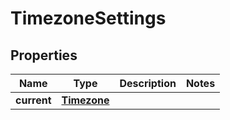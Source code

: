 
# TimezoneSettings

## Properties
| Name | Type | Description | Notes |
| ------------ | ------------- | ------------- | ------------- |
| **current** | [**Timezone**](Timezone.md) |  |  |



